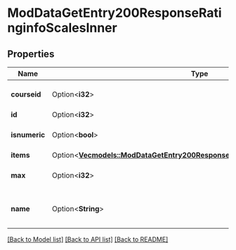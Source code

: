 # ModDataGetEntry200ResponseRatinginfoScalesInner

## Properties

Name | Type | Description | Notes
------------ | ------------- | ------------- | -------------
**courseid** | Option<**i32**> | Course id. | [optional][default to null]
**id** | Option<**i32**> | Scale id. | [optional]
**isnumeric** | Option<**bool**> | Whether is a numeric scale. | [optional][default to null]
**items** | Option<[**Vec<models::ModDataGetEntry200ResponseRatinginfoScalesInnerItemsInner>**](mod_data_get_entry_200_response_ratinginfo_scales_inner_items_inner.md)> |  | [optional]
**max** | Option<**i32**> | Max value for the scale. | [optional][default to null]
**name** | Option<**String**> | Scale name (when a real scale is used). | [optional][default to null]

[[Back to Model list]](../README.md#documentation-for-models) [[Back to API list]](../README.md#documentation-for-api-endpoints) [[Back to README]](../README.md)


